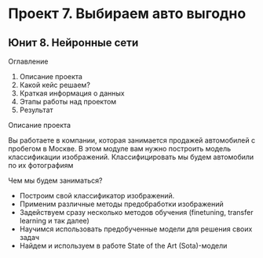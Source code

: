 # Проект 7. Выбираем авто выгодно
## Юнит 8. Нейронные сети

Оглавление

1. Описание проекта
2. Какой кейс решаем?
3. Краткая информация о данных
4. Этапы работы над проектом
5. Результат

Описание проекта

Вы работаете в компании, которая занимается продажей автомобилей с пробегом в Москве. В этом модуле вам нужно построить модель классификации изображений. Классифицировать мы будем автомобили по их фотографиям

Чем мы будем заниматься?

- Построим свой классификатор изображений.
- Применим различные методы предобработки изображений
- Задействуем сразу несколько методов обучения (finetuning, transfer learning и так далее)
- Научимся использовать предобученные модели для решения своих задач
- Найдем и используем в работе State of the Art (Sota)-модели

